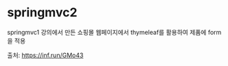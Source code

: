# springmvc2 
springmvc1 강의에서 만든 쇼핑몰 웹페이지에서 thymeleaf를 활용하여 제품에 form을 적용

출처: <https://inf.run/GMo43>
